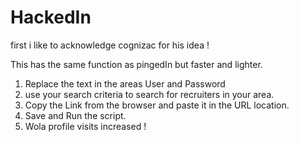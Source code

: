 HackedIn
========

first i like to acknowledge cognizac for his idea !

This has the same function as pingedIn but faster and lighter.


1. Replace the text in the areas User and Password
2. use your search criteria to search for recruiters in your area.
3. Copy the Link from the browser and paste it in the URL location.
4. Save and Run the script.
5. Wola profile visits increased !
